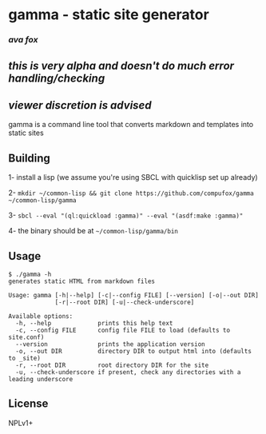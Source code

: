 # gamma - static site generator
### _ava fox_

## ***this is very alpha and doesn't do much error handling/checking***
## ***viewer discretion is advised***

gamma is a command line tool that converts markdown and templates into static sites 

## Building 

1- install a lisp (we assume you're using SBCL with quicklisp set up already)

2- `mkdir ~/common-lisp && git clone https://github.com/compufox/gamma ~/common-lisp/gamma`

3- `sbcl --eval "(ql:quickload :gamma)" --eval "(asdf:make :gamma)"` 

4- the binary should be at `~/common-lisp/gamma/bin`

## Usage

```
$ ./gamma -h
generates static HTML from markdown files

Usage: gamma [-h|--help] [-c|--config FILE] [--version] [-o|--out DIR]
             [-r|--root DIR] [-u|--check-underscore]

Available options:
  -h, --help             prints this help text
  -c, --config FILE      config file FILE to load (defaults to site.conf)
  --version              prints the application version
  -o, --out DIR          directory DIR to output html into (defaults to _site)
  -r, --root DIR         root directory DIR for the site
  -u, --check-underscore if present, check any directories with a leading underscore
```

## License

NPLv1+

